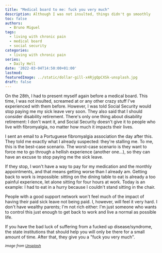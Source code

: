 ```yaml
---
title: "Medical board to me: fuck you very much"
description: Although I was not insulted, things didn't go smoothly
toc: false
authors:
  - Bruno Miguel
tags:
  - living with chronic pain
  - medical board
  - social security
categories:
  - living with chronic pain
series:
  - Daily Hell
date: '2022-03-04T14:50:00+01:00'
lastmod:
featuredImage: ../static/dollar-gill-x4RjgQpCXSk-unsplash.jpg
draft: false
---
```


On the 28th, I had to present myself again before a medical board. This time, I was not insulted, screamed at or any other crazy stuff I've experienced with them before. However, I was told Social Security would stop paying me my sick leave very soon. They also said that I should consider disability retirement. There's only one thing about disability retirement: I don't want it, and Social Security doesn't give it to people who live with fibromyalgia, no matter how much it impacts their lives.

I sent an email to a Portuguese fibromyalgia association the day after this. They told me exactly what I already suspected: they're stalling me. To me, this is the best-case scenario. The worst-case scenario is they want to force me to go through a hellish experience (another one...), so they can have an excuse to stop paying me the sick leave.

If they stop, I won't have a way to pay for my medication and the monthly appointments, and that means getting worse than I already am. Getting back to work is impossible: sitting on the dining table to eat is already a too painful experience, let alone sitting for four hours at work. Today is an example: I had to eat in a hurry because I couldn't stand sitting in the chair.

People with a good support network won't feel much of the impact of having their paid sick leave not being paid. I, however, will feel it very hard. I don't have wealthy parents; I'm not rich either: I'm just someone who wants to control this just enough to get back to work and live a normal as possible life.

If you have the bad luck of suffering from a fucked up disease/syndrome, the state institutions that should help you will only be there for a small amount of time. After that, they give you a "fuck you very much".

<small>_image from [Unsplash](https://unsplash.com/photos/x4RjgQpCXSk)_</small>
